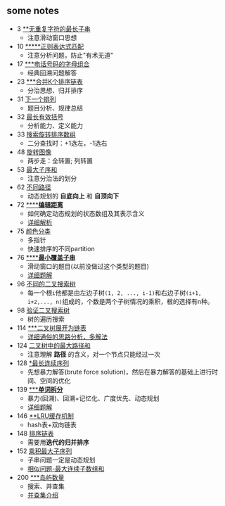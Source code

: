 some notes
---------

- 3 [**无重复字符的最长子串](/src/_python/hot100/3_LongestSubstringWithoutRepeatingCharacters.py)
    - 注意滑动窗口思想
- 10 [*****正则表达式匹配](/src/_python/hot100/10_RegularExpressionMatching.py)
    - 注意分析问题，防止"有术无道"
- 17 [***电话号码的字母组合](/src/_python/hot100/17_LetterCombinationsofaPhoneNumber.py)
    - 经典回溯问题解答
- 23 [***合并K个排序链表](/src/_python/hot100/23_MergekSortedLists.py)
    - 分治思想、归并排序
- 31 [下一个排列](/src/_python/hot100/31_NextPermutation.py)
    - 题目分析、规律总结
- 32 [最长有效括号](/src/_python/hot100/32_LongestValidParentheses.py)
    - 分析能力、定义能力
- 33 [搜索旋转排序数组](/src/_python/hot100/33_SearchinRotatedSortedArray.py)
    - 二分查找时：+1选左，-1选右
- 48 [旋转图像](/src/_python/hot100/48_RotateImage.py)
    - 两步走：全转置; 列转置
- 53 [最大子序和](/src/_python/hot100/53_MaximumSubarray.py)
    - 注意分治法的划分
- 62 [不同路径](/src/_python/hot100/62_UniquePaths.py)
    - 动态规划的 **自底向上** 和 **自顶向下**
- 72 [******编辑距离**](/src/_python/hot100/72_EditDistance.py)
    - 如何确定动态规划的状态数组及其表示含义
    - [详细解析](https://leetcode-cn.com/problems/edit-distance/solution/zi-di-xiang-shang-he-zi-ding-xiang-xia-by-powcai-3/)
- 75 [颜色分类](/src/_python/hot100/75_SortColors.py)
    - 多指针
    - 快速排序的不同partition
- 76 [******最小覆盖子串**](/src/_python/hot100/76_MinimumWindowSubstring.py)
    - 滑动窗口的题目(以前没做过这个类型的题目)
    - [详细题解](https://leetcode-cn.com/problems/minimum-window-substring/solution/zui-xiao-fu-gai-zi-chuan-by-leetcode-2/)
- 96 [不同的二叉搜索树](/src/_python/hot100/76_MinimumWindowSubstring.py)
    - 每一个根`i`他都是由左边子树`(1, 2, ..., i-1)`和右边子树`(i+1, i+2,..., n)`组成的，个数是两个子树情况的乘积，根的选择有n种。
- 98 [验证二叉搜索树](/src/_python/hot100/98_ValidateBinarySearchTree.py)
    - 树的遍历搜索
- 114 [***二叉树展开为链表](/src/_python/hot100/114_FlattenBinaryTreetoLinkedList.py)
    - [详细通俗的思路分析，多解法](https://leetcode-cn.com/problems/flatten-binary-tree-to-linked-list/solution/xiang-xi-tong-su-de-si-lu-fen-xi-duo-jie-fa-by--26/)
- 124 [二叉树中的最大路径和](/src/_python/hot100/124_BinaryTreeMaximumPathSum.py)
    - 注意理解 **路径** 的含义，对一个节点只能经过一次
- 128 [*最长连续序列](/src/_python/hot100/128_LongestConsecutiveSequence.py)
    - 先想暴力解答(brute force solution)，然后在暴力解答的基础上进行时间、空间的优化
- 139 [*****单词拆分**](/src/_python/hot100/139_WordBreak.py)
    - 暴力(回溯)、回溯+记忆化、广度优先、动态规划
    - [详细题解](https://leetcode-cn.com/problems/word-break/solution/dan-ci-chai-fen-by-leetcode/)
- 146 [**LRU缓存机制](/src/_python/hot100/146_LRUCache.py)
    - hash表+双向链表
- 148 [排序链表](/src/_python/hot100/148_SortList.py)
    - 需要用**迭代的归并排序**
- 152 [乘积最大子序列](/src/_python/hot100/152_MaximumProductSubarray.py)
    - 子串问题一定是动态规划
    - [相似问题-最大连续子数组和](/src/_java/easy/MaximumSubarray.java)
- 200 [***岛屿数量](/src/_python/hot100/200_NumberofIslands.py)
    - 搜索、并查集
    - [并查集介绍](https://blog.csdn.net/liujian20150808/article/details/50848646)

